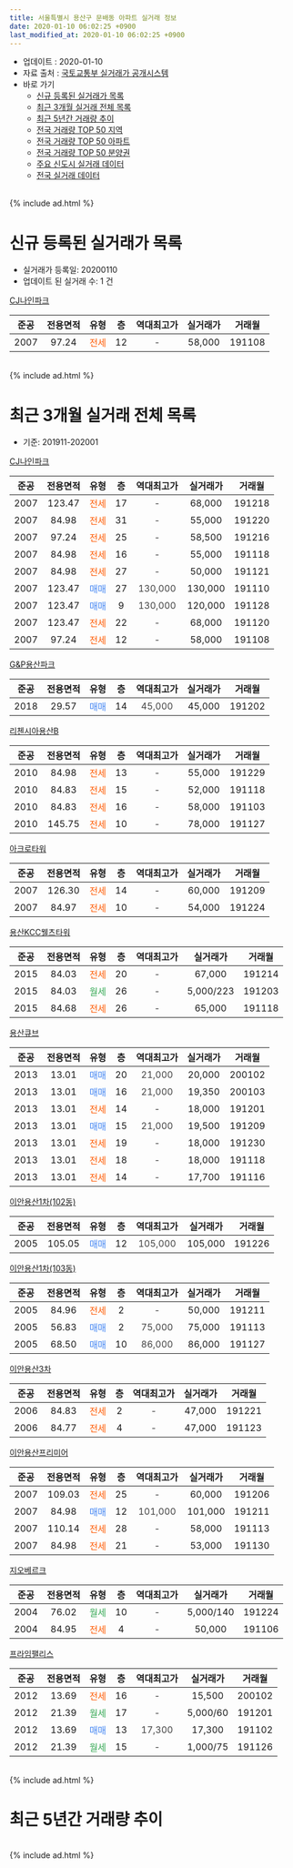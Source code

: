 ```yaml
---
title: 서울특별시 용산구 문배동 아파트 실거래 정보
date: 2020-01-10 06:02:25 +0900
last_modified_at: 2020-01-10 06:02:25 +0900
---
```


* 업데이트 : 2020-01-10
* 자료 출처 : [국토교통부 실거래가 공개시스템](http://rt.molit.go.kr)
* 바로 가기
    * [신규 등록된 실거래가 목록](#신규-등록된-실거래가-목록)
    * [최근 3개월 실거래 전체 목록](#최근-3개월-실거래-전체-목록)
    * [최근 5년간 거래량 추이](#최근-5년간-거래량-추이)
    * [전국 거래량 TOP 50 지역](https://inasie.github.io/apt-trade-info/최근-3개월-전국에서-가장-거래가-많이-발생한-지역)
    * [전국 거래량 TOP 50 아파트](https://inasie.github.io/apt-trade-info/최근-3개월-전국에서-가장-거래가-많이-발생한-아파트)
    * [전국 거래량 TOP 50 분양권](https://inasie.github.io/apt-trade-info/최근-3개월-전국에서-가장-거래가-많이-발생한-분양권)
    * [주요 신도시 실거래 데이터](https://inasie.github.io/apt-trade-info/주요-신도시)
    * [전국 실거래 데이터](https://inasie.github.io/apt-trade-info/전국)
<br>
{% include ad.html %}
<br>

# 신규 등록된 실거래가 목록
* 실거래가 등록일: 20200110
* 업데이트 된 실거래 수: 1 건


[CJ나인파크](https://search.naver.com/search.naver?query=%EC%84%9C%EC%9A%B8%ED%8A%B9%EB%B3%84%EC%8B%9C+%EC%9A%A9%EC%82%B0%EA%B5%AC+%EB%AC%B8%EB%B0%B0%EB%8F%99+CJ%EB%82%98%EC%9D%B8%ED%8C%8C%ED%81%AC)

|준공|전용면적|유형|층|역대최고가|실거래가|거래월|
|:---:|:---:|:---:|:---:|:---:|:---:|:---:|
|2007|97.24|<span style="color:#ff5a00">전세</span>|12|<span style="color:#444444">-</span>|58,000|191108|


<br>
{% include ad.html %}
<br>

# 최근 3개월 실거래 전체 목록
* 기준: 201911-202001


[CJ나인파크](https://search.naver.com/search.naver?query=%EC%84%9C%EC%9A%B8%ED%8A%B9%EB%B3%84%EC%8B%9C+%EC%9A%A9%EC%82%B0%EA%B5%AC+%EB%AC%B8%EB%B0%B0%EB%8F%99+CJ%EB%82%98%EC%9D%B8%ED%8C%8C%ED%81%AC)

|준공|전용면적|유형|층|역대최고가|실거래가|거래월|
|:---:|:---:|:---:|:---:|:---:|:---:|:---:|
|2007|123.47|<span style="color:#ff5a00">전세</span>|17|<span style="color:#444444">-</span>|68,000|191218|
|2007|84.98|<span style="color:#ff5a00">전세</span>|31|<span style="color:#444444">-</span>|55,000|191220|
|2007|97.24|<span style="color:#ff5a00">전세</span>|25|<span style="color:#444444">-</span>|58,500|191216|
|2007|84.98|<span style="color:#ff5a00">전세</span>|16|<span style="color:#444444">-</span>|55,000|191118|
|2007|84.98|<span style="color:#ff5a00">전세</span>|27|<span style="color:#444444">-</span>|50,000|191121|
|2007|123.47|<span style="color:#4285f3">매매</span>|27|<span style="color:#444444">130,000</span>|130,000|191110|
|2007|123.47|<span style="color:#4285f3">매매</span>|9|<span style="color:#444444">130,000</span>|120,000|191128|
|2007|123.47|<span style="color:#ff5a00">전세</span>|22|<span style="color:#444444">-</span>|68,000|191120|
|2007|97.24|<span style="color:#ff5a00">전세</span>|12|<span style="color:#444444">-</span>|58,000|191108|

[G&P용산파크](https://search.naver.com/search.naver?query=%EC%84%9C%EC%9A%B8%ED%8A%B9%EB%B3%84%EC%8B%9C+%EC%9A%A9%EC%82%B0%EA%B5%AC+%EB%AC%B8%EB%B0%B0%EB%8F%99+G%26P%EC%9A%A9%EC%82%B0%ED%8C%8C%ED%81%AC)

|준공|전용면적|유형|층|역대최고가|실거래가|거래월|
|:---:|:---:|:---:|:---:|:---:|:---:|:---:|
|2018|29.57|<span style="color:#4285f3">매매</span>|14|<span style="color:#444444">45,000</span>|45,000|191202|

[리첸시아용산B](https://search.naver.com/search.naver?query=%EC%84%9C%EC%9A%B8%ED%8A%B9%EB%B3%84%EC%8B%9C+%EC%9A%A9%EC%82%B0%EA%B5%AC+%EB%AC%B8%EB%B0%B0%EB%8F%99+%EB%A6%AC%EC%B2%B8%EC%8B%9C%EC%95%84%EC%9A%A9%EC%82%B0B)

|준공|전용면적|유형|층|역대최고가|실거래가|거래월|
|:---:|:---:|:---:|:---:|:---:|:---:|:---:|
|2010|84.98|<span style="color:#ff5a00">전세</span>|13|<span style="color:#444444">-</span>|55,000|191229|
|2010|84.83|<span style="color:#ff5a00">전세</span>|15|<span style="color:#444444">-</span>|52,000|191118|
|2010|84.83|<span style="color:#ff5a00">전세</span>|16|<span style="color:#444444">-</span>|58,000|191103|
|2010|145.75|<span style="color:#ff5a00">전세</span>|10|<span style="color:#444444">-</span>|78,000|191127|

[아크로타워](https://search.naver.com/search.naver?query=%EC%84%9C%EC%9A%B8%ED%8A%B9%EB%B3%84%EC%8B%9C+%EC%9A%A9%EC%82%B0%EA%B5%AC+%EB%AC%B8%EB%B0%B0%EB%8F%99+%EC%95%84%ED%81%AC%EB%A1%9C%ED%83%80%EC%9B%8C)

|준공|전용면적|유형|층|역대최고가|실거래가|거래월|
|:---:|:---:|:---:|:---:|:---:|:---:|:---:|
|2007|126.30|<span style="color:#ff5a00">전세</span>|14|<span style="color:#444444">-</span>|60,000|191209|
|2007|84.97|<span style="color:#ff5a00">전세</span>|10|<span style="color:#444444">-</span>|54,000|191224|

[용산KCC웰츠타워](https://search.naver.com/search.naver?query=%EC%84%9C%EC%9A%B8%ED%8A%B9%EB%B3%84%EC%8B%9C+%EC%9A%A9%EC%82%B0%EA%B5%AC+%EB%AC%B8%EB%B0%B0%EB%8F%99+%EC%9A%A9%EC%82%B0KCC%EC%9B%B0%EC%B8%A0%ED%83%80%EC%9B%8C)

|준공|전용면적|유형|층|역대최고가|실거래가|거래월|
|:---:|:---:|:---:|:---:|:---:|:---:|:---:|
|2015|84.03|<span style="color:#ff5a00">전세</span>|20|<span style="color:#444444">-</span>|67,000|191214|
|2015|84.03|<span style="color:#34a853">월세</span>|26|<span style="color:#444444">-</span>|5,000/223|191203|
|2015|84.68|<span style="color:#ff5a00">전세</span>|26|<span style="color:#444444">-</span>|65,000|191118|

[용산큐브](https://search.naver.com/search.naver?query=%EC%84%9C%EC%9A%B8%ED%8A%B9%EB%B3%84%EC%8B%9C+%EC%9A%A9%EC%82%B0%EA%B5%AC+%EB%AC%B8%EB%B0%B0%EB%8F%99+%EC%9A%A9%EC%82%B0%ED%81%90%EB%B8%8C)

|준공|전용면적|유형|층|역대최고가|실거래가|거래월|
|:---:|:---:|:---:|:---:|:---:|:---:|:---:|
|2013|13.01|<span style="color:#4285f3">매매</span>|20|<span style="color:#444444">21,000</span>|20,000|200102|
|2013|13.01|<span style="color:#4285f3">매매</span>|16|<span style="color:#444444">21,000</span>|19,350|200103|
|2013|13.01|<span style="color:#ff5a00">전세</span>|14|<span style="color:#444444">-</span>|18,000|191201|
|2013|13.01|<span style="color:#4285f3">매매</span>|15|<span style="color:#444444">21,000</span>|19,500|191209|
|2013|13.01|<span style="color:#ff5a00">전세</span>|19|<span style="color:#444444">-</span>|18,000|191230|
|2013|13.01|<span style="color:#ff5a00">전세</span>|18|<span style="color:#444444">-</span>|18,000|191118|
|2013|13.01|<span style="color:#ff5a00">전세</span>|14|<span style="color:#444444">-</span>|17,700|191116|

[이안용산1차(102동)](https://search.naver.com/search.naver?query=%EC%84%9C%EC%9A%B8%ED%8A%B9%EB%B3%84%EC%8B%9C+%EC%9A%A9%EC%82%B0%EA%B5%AC+%EB%AC%B8%EB%B0%B0%EB%8F%99+%EC%9D%B4%EC%95%88%EC%9A%A9%EC%82%B01%EC%B0%A8%28102%EB%8F%99%29)

|준공|전용면적|유형|층|역대최고가|실거래가|거래월|
|:---:|:---:|:---:|:---:|:---:|:---:|:---:|
|2005|105.05|<span style="color:#4285f3">매매</span>|12|<span style="color:#444444">105,000</span>|105,000|191226|

[이안용산1차(103동)](https://search.naver.com/search.naver?query=%EC%84%9C%EC%9A%B8%ED%8A%B9%EB%B3%84%EC%8B%9C+%EC%9A%A9%EC%82%B0%EA%B5%AC+%EB%AC%B8%EB%B0%B0%EB%8F%99+%EC%9D%B4%EC%95%88%EC%9A%A9%EC%82%B01%EC%B0%A8%28103%EB%8F%99%29)

|준공|전용면적|유형|층|역대최고가|실거래가|거래월|
|:---:|:---:|:---:|:---:|:---:|:---:|:---:|
|2005|84.96|<span style="color:#ff5a00">전세</span>|2|<span style="color:#444444">-</span>|50,000|191211|
|2005|56.83|<span style="color:#4285f3">매매</span>|2|<span style="color:#444444">75,000</span>|75,000|191113|
|2005|68.50|<span style="color:#4285f3">매매</span>|10|<span style="color:#444444">86,000</span>|86,000|191127|

[이안용산3차](https://search.naver.com/search.naver?query=%EC%84%9C%EC%9A%B8%ED%8A%B9%EB%B3%84%EC%8B%9C+%EC%9A%A9%EC%82%B0%EA%B5%AC+%EB%AC%B8%EB%B0%B0%EB%8F%99+%EC%9D%B4%EC%95%88%EC%9A%A9%EC%82%B03%EC%B0%A8)

|준공|전용면적|유형|층|역대최고가|실거래가|거래월|
|:---:|:---:|:---:|:---:|:---:|:---:|:---:|
|2006|84.83|<span style="color:#ff5a00">전세</span>|2|<span style="color:#444444">-</span>|47,000|191221|
|2006|84.77|<span style="color:#ff5a00">전세</span>|4|<span style="color:#444444">-</span>|47,000|191123|

[이안용산프리미어](https://search.naver.com/search.naver?query=%EC%84%9C%EC%9A%B8%ED%8A%B9%EB%B3%84%EC%8B%9C+%EC%9A%A9%EC%82%B0%EA%B5%AC+%EB%AC%B8%EB%B0%B0%EB%8F%99+%EC%9D%B4%EC%95%88%EC%9A%A9%EC%82%B0%ED%94%84%EB%A6%AC%EB%AF%B8%EC%96%B4)

|준공|전용면적|유형|층|역대최고가|실거래가|거래월|
|:---:|:---:|:---:|:---:|:---:|:---:|:---:|
|2007|109.03|<span style="color:#ff5a00">전세</span>|25|<span style="color:#444444">-</span>|60,000|191206|
|2007|84.98|<span style="color:#4285f3">매매</span>|12|<span style="color:#444444">101,000</span>|101,000|191211|
|2007|110.14|<span style="color:#ff5a00">전세</span>|28|<span style="color:#444444">-</span>|58,000|191113|
|2007|84.98|<span style="color:#ff5a00">전세</span>|21|<span style="color:#444444">-</span>|53,000|191130|

[지오베르크](https://search.naver.com/search.naver?query=%EC%84%9C%EC%9A%B8%ED%8A%B9%EB%B3%84%EC%8B%9C+%EC%9A%A9%EC%82%B0%EA%B5%AC+%EB%AC%B8%EB%B0%B0%EB%8F%99+%EC%A7%80%EC%98%A4%EB%B2%A0%EB%A5%B4%ED%81%AC)

|준공|전용면적|유형|층|역대최고가|실거래가|거래월|
|:---:|:---:|:---:|:---:|:---:|:---:|:---:|
|2004|76.02|<span style="color:#34a853">월세</span>|10|<span style="color:#444444">-</span>|5,000/140|191224|
|2004|84.95|<span style="color:#ff5a00">전세</span>|4|<span style="color:#444444">-</span>|50,000|191106|

[프라임팰리스](https://search.naver.com/search.naver?query=%EC%84%9C%EC%9A%B8%ED%8A%B9%EB%B3%84%EC%8B%9C+%EC%9A%A9%EC%82%B0%EA%B5%AC+%EB%AC%B8%EB%B0%B0%EB%8F%99+%ED%94%84%EB%9D%BC%EC%9E%84%ED%8C%B0%EB%A6%AC%EC%8A%A4)

|준공|전용면적|유형|층|역대최고가|실거래가|거래월|
|:---:|:---:|:---:|:---:|:---:|:---:|:---:|
|2012|13.69|<span style="color:#ff5a00">전세</span>|16|<span style="color:#444444">-</span>|15,500|200102|
|2012|21.39|<span style="color:#34a853">월세</span>|17|<span style="color:#444444">-</span>|5,000/60|191201|
|2012|13.69|<span style="color:#4285f3">매매</span>|13|<span style="color:#444444">17,300</span>|17,300|191102|
|2012|21.39|<span style="color:#34a853">월세</span>|15|<span style="color:#444444">-</span>|1,000/75|191126|


<br>
{% include ad.html %}
<br>

# 최근 5년간 거래량 추이


<div style="width:100%;">
    <canvas id="deal_progress" height="200"></canvas>
</div>

<script>
new Chart(document.getElementById("deal_progress"), {
    type: 'line',
    data: {
        labels: ['201501','201502','201503','201504','201505','201506','201507','201508','201509','201510','201511','201512','201601','201602','201603','201604','201605','201606','201607','201608','201609','201610','201611','201612','201701','201702','201703','201704','201705','201706','201707','201708','201709','201710','201711','201712','201801','201802','201803','201804','201805','201806','201807','201808','201809','201810','201811','201812','201901','201902','201903','201904','201905','201906','201907','201908','201909','201910','201911','201912','202001'],
        datasets: [{
            label: '매매',
            pointRadius: 1,
            data: [11, 9, 11, 16, 14, 7, 10, 10, 14, 12, 12, 11, 5, 7, 14, 16, 24, 16, 18, 17, 27, 13, 6, 8, 6, 2, 7, 7, 37, 26, 33, 14, 6, 14, 17, 15, 60, 9, 23, 9, 10, 6, 13, 11, 12, 5, 24, 4, 0, 2, 2, 3, 4, 10, 24, 12, 3, 12, 5, 4, 2],
            borderColor: "rgba(255, 201, 14, 1)",
            backgroundColor: "rgba(255, 201, 14, 0.5)",
            fill: false,
            lineTension: 0
        },{
            label: '전월세',
            pointRadius: 1,
            data: [20, 23, 31, 27, 30, 21, 23, 23, 14, 11, 15, 17, 15, 23, 21, 15, 19, 18, 10, 11, 14, 14, 14, 18, 16, 18, 25, 25, 20, 23, 19, 23, 18, 24, 11, 30, 32, 24, 30, 14, 21, 21, 19, 23, 14, 22, 25, 38, 24, 31, 31, 29, 38, 22, 24, 34, 33, 18, 15, 15, 1],
            borderColor: "rgba(0, 141, 185, 1)",
            backgroundColor: "rgba(0, 141, 185, 0.5)",
            fill: false,
            lineTension: 0
        }
        ]
    },
    options: {
        responsive: true,
        title: {
            display: false
        },
        tooltips: {
            mode: 'index',
            intersect: false
        },
        hover: {
            mode: 'nearest',
            intersect: true
        },
        scales: {
            xAxes: [{
                display: true,
                scaleLabel: {
                    display: true,
                    labelString: '년/월'
                }
            }],
            yAxes: [{
                display: true,
                ticks: {
                    suggestedMin: 0,
                },
                scaleLabel: {
                    display: true,
                    labelString: '실거래 수'
                }
            }]
        }
    }
});

</script>


<br>
{% include ad.html %}
<br>

